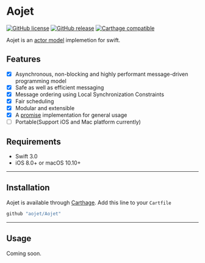 # Aojet

[![GitHub license](https://img.shields.io/github/license/aojet/Aojet.svg)](https://raw.githubusercontent.com/aojet/Aojet/master/LICENSE)
[![GitHub release](https://img.shields.io/github/release/aojet/Aojet.svg)](https://github.com/aojet/Aojet/releases)
[![Carthage compatible](https://img.shields.io/badge/Carthage-compatible-4BC51D.svg?style=flat)](https://github.com/aojet/Aojet)

Aojet is an [actor model](https://en.wikipedia.org/wiki/Actor_model) implemetion for swift.

## Features

- [x] Asynchronous, non-blocking and highly performant message-driven programming model
- [x] Safe as well as efficient messaging
- [x] Message ordering using Local Synchronization Constraints
- [x] Fair scheduling
- [x] Modular and extensible
- [x] A [promise](https://en.wikipedia.org/wiki/Futures_and_promises) implementation for general usage
- [ ] Portable(Support iOS and Mac platform currently)

## Requirements

- Swift 3.0
- iOS 8.0+ or macOS 10.10+

-----

## Installation

Aojet is available through [Carthage](https://github.com/Carthage/Carthage).
Add this line to your `Cartfile`

```bash
github "aojet/Aojet"
```

-----

## Usage

Coming soon.
